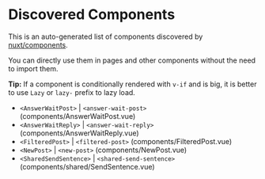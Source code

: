 # Discovered Components

This is an auto-generated list of components discovered by [nuxt/components](https://github.com/nuxt/components).

You can directly use them in pages and other components without the need to import them.

**Tip:** If a component is conditionally rendered with `v-if` and is big, it is better to use `Lazy` or `lazy-` prefix to lazy load.

- `<AnswerWaitPost>` | `<answer-wait-post>` (components/AnswerWaitPost.vue)
- `<AnswerWaitReply>` | `<answer-wait-reply>` (components/AnswerWaitReply.vue)
- `<FilteredPost>` | `<filtered-post>` (components/FilteredPost.vue)
- `<NewPost>` | `<new-post>` (components/NewPost.vue)
- `<SharedSendSentence>` | `<shared-send-sentence>` (components/shared/SendSentence.vue)
